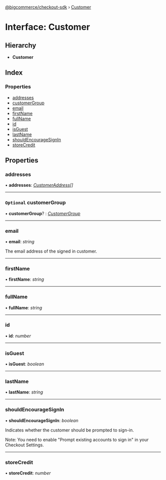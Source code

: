 [@bigcommerce/checkout-sdk](../README.md) › [Customer](customer.md)

# Interface: Customer

## Hierarchy

* **Customer**

## Index

### Properties

* [addresses](customer.md#addresses)
* [customerGroup](customer.md#optional-customergroup)
* [email](customer.md#email)
* [firstName](customer.md#firstname)
* [fullName](customer.md#fullname)
* [id](customer.md#id)
* [isGuest](customer.md#isguest)
* [lastName](customer.md#lastname)
* [shouldEncourageSignIn](customer.md#shouldencouragesignin)
* [storeCredit](customer.md#storecredit)

## Properties

###  addresses

• **addresses**: *[CustomerAddress](customeraddress.md)[]*

___

### `Optional` customerGroup

• **customerGroup**? : *[CustomerGroup](customergroup.md)*

___

###  email

• **email**: *string*

The email address of the signed in customer.

___

###  firstName

• **firstName**: *string*

___

###  fullName

• **fullName**: *string*

___

###  id

• **id**: *number*

___

###  isGuest

• **isGuest**: *boolean*

___

###  lastName

• **lastName**: *string*

___

###  shouldEncourageSignIn

• **shouldEncourageSignIn**: *boolean*

Indicates whether the customer should be prompted to sign-in.

Note: You need to enable "Prompt existing accounts to sign in" in your Checkout Settings.

___

###  storeCredit

• **storeCredit**: *number*
